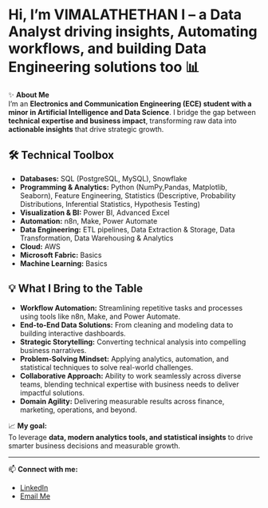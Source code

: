 # Hi, I’m VIMALATHETHAN I – a Data Analyst driving insights, Automating workflows, and building Data Engineering solutions too 📊

✨ **About Me**  
I’m an **Electronics and Communication Engineering (ECE) student with a minor in Artificial Intelligence and Data Science**. I bridge the gap between **technical expertise and business impact**, transforming raw data into **actionable insights** that drive strategic growth.  

## 🛠 Technical Toolbox
- **Databases:** SQL (PostgreSQL, MySQL), Snowflake  
- **Programming & Analytics:** Python (NumPy,Pandas, Matplotlib, Seaborn), Feature Engineering, Statistics (Descriptive, Probability Distributions, Inferential Statistics, Hypothesis Testing)  
- **Visualization & BI:** Power BI, Advanced Excel  
- **Automation:** n8n, Make, Power Automate  
- **Data Engineering:** ETL pipelines, Data Extraction & Storage, Data Transformation, Data Warehousing & Analytics  
- **Cloud:** AWS  
- **Microsoft Fabric:** Basics  
- **Machine Learning:** Basics  

## 💡 What I Bring to the Table
- **Workflow Automation:** Streamlining repetitive tasks and processes using tools like n8n, Make, and Power Automate.  
- **End-to-End Data Solutions:** From cleaning and modeling data to building interactive dashboards.  
- **Strategic Storytelling:** Converting technical analysis into compelling business narratives.  
- **Problem-Solving Mindset:** Applying analytics, automation, and statistical techniques to solve real-world challenges.  
- **Collaborative Approach:** Ability to work seamlessly across diverse teams, blending technical expertise with business needs to deliver impactful solutions.  
- **Domain Agility:** Delivering measurable results across finance, marketing, operations, and beyond.  

📈 **My goal:**  
To leverage **data, modern analytics tools, and statistical insights** to drive smarter business decisions and measurable growth.  

---

📫 **Connect with me:**  
- [LinkedIn](https://www.linkedin.com/in/vimalathethan-i)  
- [Email Me](mailto:vimalaadhi3008@gmail.com)

